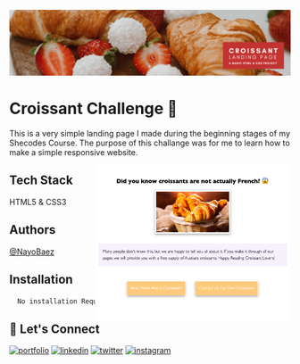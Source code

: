 [![MasterHead](https://github.com/NayoBaez/My-Croissant-page-Challenge/blob/1fbef03e0c101644ee1fcb49de6f284811f87fd8/GITHUB%20README%20BANNER%20-%20CROISSANT.png)](https://nayobaez.com)
# Croissant Challenge  🥐

This is a very simple landing page I made during the beginning stages of my Shecodes Course. The purpose of this challange was for me to learn how to make a simple responsive website.

<img align="right" alt="weather-dashboard" width="350" src="https://raw.githubusercontent.com/NayoBaez/My-Croissant-page-Challenge/main/CROISSANT%20SCREENSHOT.png"></img>

## Tech Stack

HTML5 & CSS3

## Authors

[@NayoBaez](https://www.github.com/nayobaez)

## Installation


```bash
  No installation Required
```    

## 🔗 Let's Connect
[![portfolio](https://img.shields.io/badge/my_portfolio-000?style=for-the-badge&logo=ko-fi&logoColor=white)](https://nayobaez.com/)
[![linkedin](https://img.shields.io/badge/linkedin-0A66C2?style=for-the-badge&logo=linkedin&logoColor=white)](https://www.linkedin.com/nayobaezfeliz)
[![twitter](https://img.shields.io/badge/twitter-1DA1F2?style=for-the-badge&logo=twitter&logoColor=white)](https://twitter.com/nayobaez)
[![instagram](https://img.shields.io/badge/instagram-DE3C7C?style=for-the-badge&logo=instagram&logoColor=white)](https://instagram.com/nayobaez)

